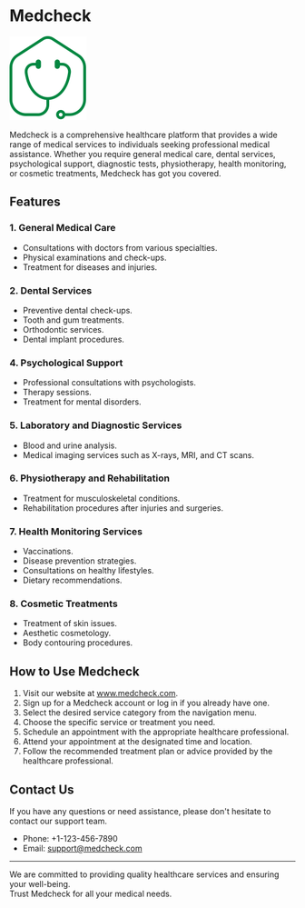 # Medcheck
![Alt text](/src/assets/icons/MedCheckLogo.svg "Optional title")

Medcheck is a comprehensive healthcare platform that provides a wide range of medical services to individuals seeking professional medical assistance. Whether you require general medical care, dental services, psychological support, diagnostic tests, physiotherapy, health monitoring, or cosmetic treatments, Medcheck has got you covered.

## Features
### 1. General Medical Care
   * Consultations with doctors from various specialties.
   * Physical examinations and check-ups.
   * Treatment for diseases and injuries.
### 2. Dental Services
   * Preventive dental check-ups.
   * Tooth and gum treatments.
   * Orthodontic services.
   * Dental implant procedures.
### 4. Psychological Support
   * Professional consultations with psychologists.
   * Therapy sessions.
   * Treatment for mental disorders.
### 5. Laboratory and Diagnostic Services
   * Blood and urine analysis.
   * Medical imaging services such as X-rays, MRI, and CT scans.
### 6. Physiotherapy and Rehabilitation
   * Treatment for musculoskeletal conditions.
   * Rehabilitation procedures after injuries and surgeries.
### 7. Health Monitoring Services
   * Vaccinations.
   * Disease prevention strategies.
   * Consultations on healthy lifestyles.
   * Dietary recommendations.
### 8. Cosmetic Treatments
   * Treatment of skin issues.
   * Aesthetic cosmetology.
   * Body contouring procedures.
## How to Use Medcheck
  1. Visit our website at www.medcheck.com.
  2. Sign up for a Medcheck account or log in if you already have one.
  3. Select the desired service category from the navigation menu.
  4. Choose the specific service or treatment you need.
  5. Schedule an appointment with the appropriate healthcare professional.
  6. Attend your appointment at the designated time and location.
  7. Follow the recommended treatment plan or advice provided by the healthcare professional.

## Contact Us
If you have any questions or need assistance, please don't hesitate to contact our support team.

 * Phone: +1-123-456-7890
 * Email: support@medcheck.com

___
We are committed to providing quality healthcare services and ensuring your well-being. <br/> Trust Medcheck for all your medical needs.
